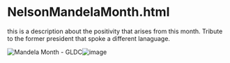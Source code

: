 # NelsonMandelaMonth.html
this is a description about the positivity that arises from this month. Tribute to the former president that spoke a different lanaguage. 


<img src="https://q8x6q2v5.stackpathcdn.com/wp-content/uploads/2020/07/mandel-month-image.jpg" alt="Mandela Month - GLDC"/>![image](https://user-images.githubusercontent.com/87011258/183397883-9bb4702f-9a00-43ef-bf4d-e4895778bcd4.png)




